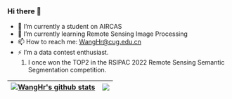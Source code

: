 ### Hi there 👋

<!--
**wanghr-git/wanghr-git** is a ✨ _special_ ✨ repository because its `README.md` (this file) appears on your GitHub profile.

Here are some ideas to get you started:

- 🔭 I’m currently working on ...
- 🌱 I’m currently learning ...
- 👯 I’m looking to collaborate on ...
- 🤔 I’m looking for help with ...
- 💬 Ask me about ...
- 📫 How to reach me: ...
- 😄 Pronouns: ...
- ⚡ Fun fact: ...
-->
- 🔭 I’m currently a student on AIRCAS
- 🌱 I’m currently learning Remote Sensing Image Processing
- 📫 How to reach me: WangHr@cug.edu.cn
- ⚡ I’m a data contest enthusiast.
  1. I once won the TOP2 in the RSIPAC 2022 Remote Sensing Semantic Segmentation competition.

| <a href="https://github.com/wanghr-git"><img align="center" src="https://github-readme-stats.vercel.app/api?username=wanghr-git&show_icons=true&include_all_commits=true&theme=buefy&hide_border=true" alt="WangHr's github stats" /></a> | <a href="https://github.com/wanghr-git"><img align="center" src="https://github-readme-stats.vercel.app/api/top-langs/?username=wanghr-git&layout=compact&theme=buefy&hide_border=true" /></a> |
| ------------- | ------------- |
